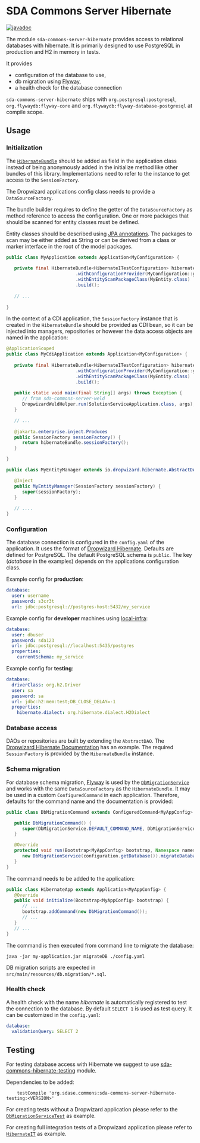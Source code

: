 # SDA Commons Server Hibernate

[![javadoc](https://javadoc.io/badge2/org.sdase.commons/sda-commons-server-hibernate/javadoc.svg)](https://javadoc.io/doc/org.sdase.commons/sda-commons-server-hibernate)

The module `sda-commons-server-hibernate` provides access to relational databases with hibernate. It is primarily
designed to use PostgreSQL in production and H2 in memory in tests. 

It provides 
- configuration of the database to use,
- db migration using [Flyway](https://flywaydb.org/),
- a health check for the database connection

`sda-commons-server-hibernate` ships with `org.postgresql:postgresql`, `org.flywaydb:flyway-core`
and `org.flywaydb:flyway-database-postgresql` at compile scope.

## Usage

### Initialization

The [`HibernateBundle`](https://github.com/SDA-SE/sda-dropwizard-commons/tree/main/sda-commons-server-hibernate/src/main/java/org/sdase/commons/server/hibernate/HibernateBundle.java) should be added as 
field in the application class instead of being anonymously added in the initialize method like other bundles of this 
library. Implementations need to refer to the instance to get access to the `SessionFactory`.

The Dropwizard applications config class needs to provide a `DataSourceFactory`.

The bundle builder requires to define the getter of the `DataSourceFactory` as method reference to access the 
configuration. One or more packages that should be scanned for entity classes must be defined. 

Entity classes should be described using 
[JPA annotations](https://docs.jboss.org/hibernate/annotations/3.5/reference/en/html/entity.html). The packages to scan 
may be either added as String or can be derived from a class or marker interface in the root of the model packages. 

```java
public class MyApplication extends Application<MyConfiguration> {
   
   private final HibernateBundle<HibernateITestConfiguration> hibernateBundle = HibernateBundle.builder()
                          .withConfigurationProvider(MyConfiguration::getDatabase)
                          .withEntityScanPackageClass(MyEntity.class)
                          .build();
   
   // ...
   
}
```

In the context of a CDI application, the `SessionFactory` instance that is created in the `HibernateBundle` should be
provided as CDI bean, so it can be injected into managers, repositories or however the data access objects are named in 
the application:

```java
@ApplicationScoped
public class MyCdiApplication extends Application<MyConfiguration> {
   
   private final HibernateBundle<HibernateITestConfiguration> hibernateBundle = HibernateBundle.builder()
                          .withConfigurationProvider(MyConfiguration::getDatabase)
                          .withEntityScanPackageClass(MyEntity.class)
                          .build();
   
   public static void main(final String[] args) throws Exception {
      // from sda-commons-server-weld
      DropwizardWeldHelper.run(SolutionServiceApplication.class, args);
   }

   // ...
   
   @jakarta.enterprise.inject.Produces
   public SessionFactory sessionFactory() {
      return hibernateBundle.sessionFactory();
   }

}
```

```java
public class MyEntityManager extends io.dropwizard.hibernate.AbstractDAO<MyEntity> {

   @Inject
   public MyEntityManager(SessionFactory sessionFactory) {
      super(sessionFactory);
   }
   
   // ....
}
```

### Configuration

The database connection is configured in the `config.yaml` of the application. It uses the format of 
[Dropwizard Hibernate](https://www.dropwizard.io/1.3.5/docs/manual/hibernate.html). Defaults are defined for PostgreSQL.
The default PostgreSQL schema is `public`. The key (_database_ in the examples) depends on the applications 
configuration class.

Example config for **production**:
```yaml
database:
  user: username
  password: s3cr3t
  url: jdbc:postgresql://postgres-host:5432/my_service
```

Example config for **developer** machines using [local-infra](https://github.com/SDA-SE/local-infra):
```yaml
database:
  user: dbuser
  password: sda123
  url: jdbc:postgresql://localhost:5435/postgres
  properties:
    currentSchema: my_service
```

Example config for **testing**:
```yaml
database:
  driverClass: org.h2.Driver
  user: sa
  password: sa
  url: jdbc:h2:mem:test;DB_CLOSE_DELAY=-1
  properties:
    hibernate.dialect: org.hibernate.dialect.H2Dialect
```

### Database access

DAOs or repositories are built by extending the `AbstractDAO`. The 
[Dropwizard Hibernate Documentation](https://www.dropwizard.io/1.3.5/docs/manual/hibernate.html#data-access-objects)
has an example. The required `SessionFactory` is provided by the `HibernateBundle` instance.

### Schema migration

For database schema migration, [Flyway](https://flywaydb.org/) is used by the 
[`DbMigrationService`](https://github.com/SDA-SE/sda-dropwizard-commons/tree/main/sda-commons-server-hibernate/src/main/java/org/sdase/commons/server/hibernate/DbMigrationService.java) and works with the
same `DataSourceFactory` as the `HibernateBundle`. It may be used in a custom `ConfiguredCommand` in each application.
Therefore, defaults for the command name and the documentation is provided:

```java
public class DbMigrationCommand extends ConfiguredCommand<MyAppConfig> {

   public DbMigrationCommand() {
      super(DbMigrationService.DEFAULT_COMMAND_NAME, DbMigrationService.DEFAULT_COMMAND_DOC);
   }

   @Override
   protected void run(Bootstrap<MyAppConfig> bootstrap, Namespace namespace, MyAppConfig configuration) {
      new DbMigrationService(configuration.getDatabase()).migrateDatabase();
   }
}
```

The command needs to be added to the application:
```java
public class HibernateApp extends Application<MyAppConfig> {
   @Override
   public void initialize(Bootstrap<MyAppConfig> bootstrap) {
      // ...
      bootstrap.addCommand(new DbMigrationCommand());
      // ...
   }
   // ...
}
```

The command is then executed from command line to migrate the database:
```
java -jar my-application.jar migrateDB ./config.yaml
```

DB migration scripts are expected in `src/main/resources/db.migration/*.sql`.

### Health check

A health check with the name _hibernate_ is automatically registered to test the connection to the database. By default
`SELECT 1` is used as test query. It can be customized in the `config.yaml`:

```yaml
database:
  validationQuery: SELECT 2
``` 

## Testing

For testing database access with Hibernate we suggest to use [sda-commons-hibernate-testing](./server-hibernate-testing.md) module.

Dependencies to be added:

```
    testCompile 'org.sdase.commons:sda-commons-server-hibernate-testing:<VERSION>'
```

For creating tests without a Dropwizard application please refer to the 
[`DbMigrationServiceTest`](https://github.com/SDA-SE/sda-dropwizard-commons/tree/main/sda-commons-server-hibernate/src/test/java/org/sdase/commons/server/hibernate/DbMigrationServiceTest.java) as example.

For creating full integration tests of a Dropwizard application please refer to
[`HibernateIT`](https://github.com/SDA-SE/sda-dropwizard-commons/tree/main/sda-commons-server-hibernate/src/test/java/org/sdase/commons/server/hibernate/HibernateIT.java) as example. 

